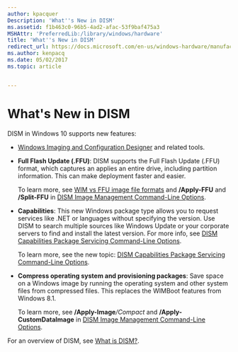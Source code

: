 ```yaml
---
author: kpacquer
Description: 'What''s New in DISM'
ms.assetid: f1b463c0-96b5-4ad2-afac-53f9baf475a3
MSHAttr: 'PreferredLib:/library/windows/hardware'
title: 'What''s New in DISM'
redirect_url: https://docs.microsoft.com/en-us/windows-hardware/manufacture/desktop/what-is-dism
ms.author: kenpacq
ms.date: 05/02/2017
ms.topic: article


---
```


# What's New in DISM


DISM in Windows 10 supports new features:

- [Windows Imaging and Configuration Designer](https://msdn.microsoft.com/library/windows/hardware/dn916113) and related tools.

- **Full Flash Update (.FFU)**: DISM supports the Full Flash Update (.FFU) format, which captures an applies an entire drive, including partition information. This can make deployment faster and easier.

  To learn more, see [WIM vs FFU image file formats](wim-vs-ffu-image-file-formats.md) and **/Apply-FFU** and **/Split-FFU** in [DISM Image Management Command-Line Options](dism-image-management-command-line-options-s14.md).

- **Capabilities**: This new Windows package type allows you to request services like .NET or languages without specifying the version. Use DISM to search multiple sources like Windows Update or your corporate servers to find and install the latest version. For more info, see [DISM Capabilities Package Servicing Command-Line Options](dism-capabilities-package-servicing-command-line-options.md).

  To learn more, see the new topic: [DISM Capabilities Package Servicing Command-Line Options](dism-capabilities-package-servicing-command-line-options.md).

- **Compress operating system and provisioning packages**: Save space on a Windows image by running the operating system and other system files from compressed files. This replaces the WIMBoot features from Windows 8.1.

  To learn more, see **/Apply-Image**<em>/Compact</em> and **/Apply-CustomDataImage** in [DISM Image Management Command-Line Options](dism-image-management-command-line-options-s14.md).

For an overview of DISM, see [What is DISM?](what-is-dism.md).

 

 





